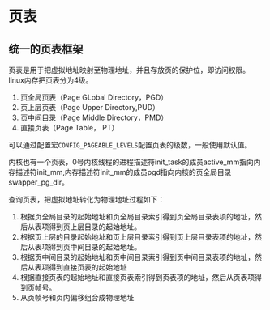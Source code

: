 # 页表

## 统一的页表框架
页表是用于把虚拟地址映射至物理地址，并且存放页的保护位，即访问权限。
linux内存把页表分为4级。
1. 页全局页表（Page GLobal Directory，PGD）
2. 页上层页表（Page Upper Directory,PUD）
3. 页中间目录（Page Middle Directory，PMD）
4. 直接页表（Page Table， PT）

可以通过配置宏`CONFIG_PAGEABLE_LEVELS`配置页表的级数，一般使用默认值。

内核也有一个页表，0号内核线程的进程描述符init_task的成员active_mm指向内存描述符init_mm,内存描述符init_mm的成员pgd指向内核的页全局目录swapper_pg_dir。

查询页表，把虚拟地址转化为物理地址过程如下：
1. 根据页全局目录的起始地址和页全局目录索引得到页全局目录表项的地址，然后从表项得到页上层目录的起始地址。
2. 根据页上层的目录起始地址和页上层目录索引得到页上层目录表项的地址，然后从表项得到页中间目录的起始地址。
3. 根据页中间目录的起始地址和页中间目录索引得到页中间目录表项的地址，然后从表项得到直接页表的起始地址
4. 根据直接页表的起始地址和直接页表索引得到页表项的地址，然后从页表项得到页帧号。
5. 从页帧号和页内偏移组合成物理地址


